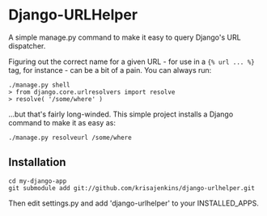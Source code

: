 Django-URLHelper
====

A simple manage.py command to make it easy to query Django's URL dispatcher.

Figuring out the correct name for a given URL - for use in a `{% url ... %}` tag,
for instance - can be a bit of a pain. You can always run:

	./manage.py shell
	> from django.core.urlresolvers import resolve
	> resolve( '/some/where' )

...but that's fairly long-winded. This simple project installs a Django command
to make it as easy as:

	./manage.py resolveurl /some/where

Installation
----

	cd my-django-app
	git submodule add git://github.com/krisajenkins/django-urlhelper.git

Then edit settings.py and add 'django-urlhelper' to your INSTALLED_APPS.
